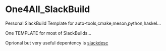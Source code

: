 # One4All_SlackBuild
Personal SlackBuild Template for auto-tools,cmake,meson,python,haskel...  
  
  One TEMPLATE for most of SlackBuilds...  
  
  Oprional but very useful depentency is [slackdesc](https://slack-desc.sourceforge.net/)
